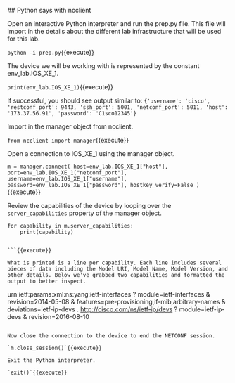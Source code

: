 
## Python says <hello> with ncclient

Open an interactive Python interpreter and run the prep.py file. This file will import in the details about the different lab infrastructure that will be used for this lab. 

`python -i prep.py`{{execute}}

The device we will be working with is represented by the constant env_lab.IOS_XE_1. 

`print(env_lab.IOS_XE_1)`{{execute}}

If successful, you should see output similar to:
`{'username': 'cisco', 'restconf_port': 9443, 'ssh_port': 5001, 'netconf_port': 5011, 'host': '173.37.56.91', 'password': 'C1sco12345'}`

Import in the manager object from ncclient. 

`from ncclient import manager`{{execute}}

Open a connection to IOS_XE_1 using the manager object. 

`m = manager.connect(
    host=env_lab.IOS_XE_1["host"],
    port=env_lab.IOS_XE_1["netconf_port"],
    username=env_lab.IOS_XE_1["username"],
    password=env_lab.IOS_XE_1["password"],
    hostkey_verify=False
    )`{{execute}}

Review the capabilities of the device by looping over the `server_capabilities` property of the manager object. 

```
for capability in m.server_capabilities:
    print(capability)


```{{execute}}

What is printed is a line per capability. Each line includes several pieces of data including the Model URI, Model Name, Model Version, and other details. Below we've grabbed two capabilities and formatted the output to better inspect. 

```
urn:ietf:params:xml:ns:yang:ietf-interfaces
  ? module=ietf-interfaces
  & revision=2014-05-08
  & features=pre-provisioning,if-mib,arbitrary-names
  & deviations=ietf-ip-devs
.
http://cisco.com/ns/ietf-ip/devs
  ? module=ietf-ip-devs
  & revision=2016-08-10
```

Now close the connection to the device to end the NETCONF session. 

`m.close_session()`{{execute}}

Exit the Python interpreter.

`exit()`{{execute}}
